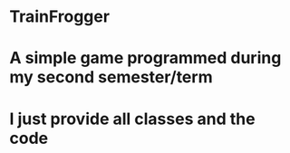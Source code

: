 # TrainFrogger

# A simple game programmed during my second semester/term 
# I just provide all classes and the code
